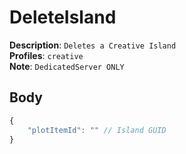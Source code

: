 # DeleteIsland

**Description**: `Deletes a Creative Island` \
**Profiles**: `creative` \
**Note**: `DedicatedServer ONLY`

## Body

```js
{
    "plotItemId": "" // Island GUID
}
```
